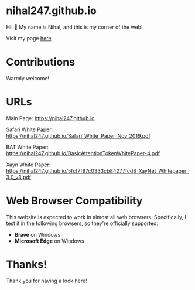 # nihal247.github.io

Hi! 👋 My name is Nihal, and this is my corner of the web!

Visit my page [here](https://nihal247.github.io/)

# Contributions

Warmly welcome!

# URLs

Main Page: https://nihal247.github.io

Safari White Paper: https://nihal247.github.io/Safari_White_Paper_Nov_2019.pdf

BAT White Paper: https://nihal247.github.io/BasicAttentionTokenWhitePaper-4.pdf

Xayn White Paper: https://nihal247.github.io/5fcf7f97c0333cb84277fcd8_XayNet_Whitepaper_3.0_v3.pdf

# Web Browser Compatibility

This website is expected to work in almost all web browsers. Specifically, I test it in the following browsers, so they're officially supported:

- **Brave** on Windows
- **Microsoft Edge** on Windows

# Thanks!

Thank you for having a look here!
